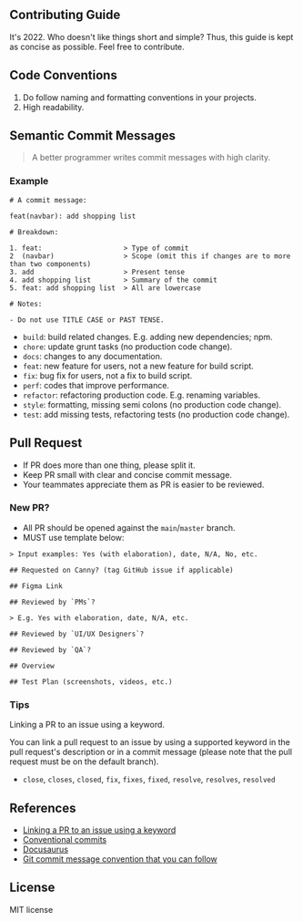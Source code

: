## Contributing Guide

It's 2022. Who doesn't like things short and simple? Thus, this guide is kept as concise as possible. Feel free to contribute.

## Code Conventions

1. Do follow naming and formatting conventions in your projects.
2. High readability.

## Semantic Commit Messages

> A better programmer writes commit messages with high clarity.

### Example

```
# A commit message:

feat(navbar): add shopping list

# Breakdown:

1. feat:                    > Type of commit
2  (navbar)                 > Scope (omit this if changes are to more than two components)
3. add                      > Present tense
4. add shopping list        > Summary of the commit
5. feat: add shopping list  > All are lowercase

# Notes:

- Do not use TITLE CASE or PAST TENSE.
```

- `build`: build related changes. E.g. adding new dependencies; npm.
- `chore`: update grunt tasks (no production code change).
- `docs`: changes to any documentation.
- `feat`: new feature for users, not a new feature for build script.
- `fix`: bug fix for users, not a fix to build script.
- `perf`: codes that improve performance.
- `refactor`: refactoring production code. E.g. renaming variables.
- `style`: formatting, missing semi colons (no production code change).
- `test`: add missing tests, refactoring tests (no production code change).

## Pull Request

- If PR does more than one thing, please split it.
- Keep PR small with clear and concise commit message.
- Your teammates appreciate them as PR is easier to be reviewed.

### New PR?

- All PR should be opened against the `main`/`master` branch.
- MUST use template below:

```
> Input examples: Yes (with elaboration), date, N/A, No, etc.

## Requested on Canny? (tag GitHub issue if applicable)

## Figma Link

## Reviewed by `PMs`?

> E.g. Yes with elaboration, date, N/A, etc.

## Reviewed by `UI/UX Designers`?

## Reviewed by `QA`?

## Overview

## Test Plan (screenshots, videos, etc.)
```

### Tips

Linking a PR to an issue using a keyword.

You can link a pull request to an issue by using a supported keyword in the pull request's description or in a commit message (please note that the pull request must be on the default branch).

- `close`, `closes`, `closed`, `fix`, `fixes`, `fixed`, `resolve`, `resolves`, `resolved`

## References

- [Linking a PR to an issue using a keyword](https://docs.github.com/en/issues/tracking-your-work-with-issues/linking-a-pull-request-to-an-issue#linking-a-pull-request-to-an-issue-using-a-keyword)
- [Conventional commits](https://www.conventionalcommits.org/en/v1.0.0/)
- [Docusaurus](https://github.com/facebook/docusaurus)
- [Git commit message convention that you can follow](https://dev.to/i5han3/git-commit-message-convention-that-you-can-follow-1709)

## License

MIT license
